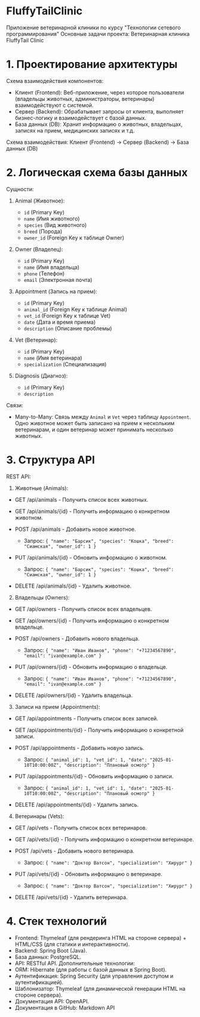 # FluffyTailClinic
Приложение ветеринарной клиники по курсу "Технологии сетевого программирования" 
Основные задачи проекта: Ветеринарная клиника FluffyTail Clinic

# 1. Проектирование архитектуры

Схема взаимодействия компонентов:
- Клиент (Frontend): Веб-приложение, через которое пользователи (владельцы животных, администраторы, ветеринары) взаимодействуют с системой.
- Сервер (Backend): Обрабатывает запросы от клиента, выполняет бизнес-логику и взаимодействует с базой данных.
- База данных (DB): Хранит информацию о животных, владельцах, записях на прием, медицинских записях и т.д.

Схема взаимодействия:
Клиент (Frontend) -> Сервер (Backend) -> База данных (DB)

# 2. Логическая схема базы данных

Сущности:
1. Animal (Животное):
   - `id` (Primary Key)
   - `name` (Имя животного)
   - `species` (Вид животного)
   - `breed` (Порода)
   - `owner_id` (Foreign Key к таблице Owner)

2. Owner (Владелец):
   - `id` (Primary Key)
   - `name` (Имя владельца)
   - `phone` (Телефон)
   - `email` (Электронная почта)

3. Appointment (Запись на прием):
   - `id` (Primary Key)
   - `animal_id` (Foreign Key к таблице Animal)
   - `vet_id` (Foreign Key к таблице Vet)
   - `date` (Дата и время приема)
   - `description` (Описание проблемы)

4. Vet (Ветеринар):
   - `id` (Primary Key)
   - `name` (Имя ветеринара)
   - `specialization` (Специализация)

5. Diagnosis (Диагноз):
   - `id` (Primary Key)
   - `description`

Связи:
- Many-to-Many: Связь между `Animal` и `Vet` через таблицу `Appointment`. Одно животное может быть записано на прием к нескольким ветеринарам, и один ветеринар может принимать несколько животных.

# 3. Структура API

REST API:

1. Животные (Animals):
- GET /api/animals - Получить список всех животных.
  
- GET /api/animals/{id} - Получить информацию о конкретном животном.

- POST /api/animals - Добавить новое животное.
  - Запрос: `{ "name": "Барсик", "species": "Кошка", "breed": "Сиамская", "owner_id": 1 }`

- PUT /api/animals/{id} - Обновить информацию о животном.
  - Запрос: `{ "name": "Барсик", "species": "Кошка", "breed": "Сиамская", "owner_id": 1 }`

- DELETE /api/animals/{id} - Удалить животное.

2. Владельцы (Owners):
- GET /api/owners - Получить список всех владельцев.

- GET /api/owners/{id} - Получить информацию о конкретном владельце.

- POST /api/owners - Добавить нового владельца.
  - Запрос: `{ "name": "Иван Иванов", "phone": "+71234567890", "email": "ivan@example.com" }`

- PUT /api/owners/{id} - Обновить информацию о владельце.
  - Запрос: `{ "name": "Иван Иванов", "phone": "+71234567890", "email": "ivan@example.com" }`

- DELETE /api/owners/{id} - Удалить владельца.

3. Записи на прием (Appointments):
- GET /api/appointments - Получить список всех записей.

- GET /api/appointments/{id} - Получить информацию о конкретной записи.

- POST /api/appointments - Добавить новую запись.
  - Запрос: `{ "animal_id": 1, "vet_id": 1, "date": "2025-01-10T10:00:00Z", "description": "Плановый осмотр" }`

- PUT /api/appointments/{id} - Обновить информацию о записи.
  - Запрос: `{ "animal_id": 1, "vet_id": 1, "date": "2025-01-10T10:00:00Z", "description": "Плановый осмотр" }`

- DELETE /api/appointments/{id} - Удалить запись.

4. Ветеринары (Vets):
- GET /api/vets - Получить список всех ветеринаров.

- GET /api/vets/{id} - Получить информацию о конкретном ветеринаре.

- POST /api/vets - Добавить нового ветеринара.
  - Запрос: `{ "name": "Доктор Ватсон", "specialization": "Хирург" }`

- PUT /api/vets/{id} - Обновить информацию о ветеринаре.
  - Запрос: `{ "name": "Доктор Ватсон", "specialization": "Хирург" }`

- DELETE /api/vets/{id} - Удалить ветеринара.

# 4. Стек технологий

-	Frontend: Thymeleaf (для рендеринга HTML на стороне сервера) + HTML/CSS (для статики и интерактивности).
-	Backend: Spring Boot (Java).
-	База данных: PostgreSQL.
-	API: RESTful API.
Дополнительные технологии:
-	ORM: Hibernate (для работы с базой данных в Spring Boot).
-	Аутентификация: Spring Security (для управления доступом и аутентификацией).
-	Шаблонизатор: Thymeleaf (для динамической генерации HTML на стороне сервера).
-	Документация API: OpenAPI.
-	Документация в GitHub: Markdown API
